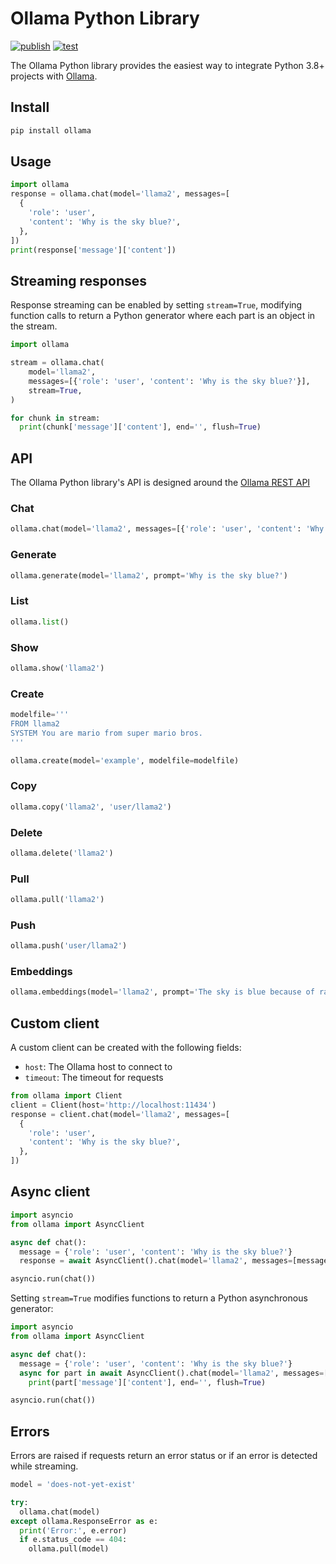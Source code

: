 # Ollama Python Library

[![publish](https://github.com/ollama/ollama-python/actions/workflows/publish.yaml/badge.svg?branch=main)](https://github.com/ollama/ollama-python/actions/workflows/publish.yaml)
[![test](https://github.com/ollama/ollama-python/actions/workflows/test.yaml/badge.svg)](https://github.com/ollama/ollama-python/actions/workflows/test.yaml)

The Ollama Python library provides the easiest way to integrate Python 3.8+ projects with [Ollama](https://github.com/jmorganca/ollama).

## Install

```sh
pip install ollama
```

## Usage

```python
import ollama
response = ollama.chat(model='llama2', messages=[
  {
    'role': 'user',
    'content': 'Why is the sky blue?',
  },
])
print(response['message']['content'])
```

## Streaming responses

Response streaming can be enabled by setting `stream=True`, modifying function calls to return a Python generator where each part is an object in the stream.

```python
import ollama

stream = ollama.chat(
    model='llama2',
    messages=[{'role': 'user', 'content': 'Why is the sky blue?'}],
    stream=True,
)

for chunk in stream:
  print(chunk['message']['content'], end='', flush=True)
```

## API

The Ollama Python library's API is designed around the [Ollama REST API](https://github.com/jmorganca/ollama/blob/main/docs/api.md)

### Chat

```python
ollama.chat(model='llama2', messages=[{'role': 'user', 'content': 'Why is the sky blue?'}])
```

### Generate

```python
ollama.generate(model='llama2', prompt='Why is the sky blue?')
```

### List

```python
ollama.list()
```

### Show

```python
ollama.show('llama2')
```

### Create

```python
modelfile='''
FROM llama2
SYSTEM You are mario from super mario bros.
'''

ollama.create(model='example', modelfile=modelfile)
```

### Copy

```python
ollama.copy('llama2', 'user/llama2')
```

### Delete

```python
ollama.delete('llama2')
```

### Pull

```python
ollama.pull('llama2')
```

### Push

```python
ollama.push('user/llama2')
```

### Embeddings

```python
ollama.embeddings(model='llama2', prompt='The sky is blue because of rayleigh scattering')
```

## Custom client

A custom client can be created with the following fields:

- `host`: The Ollama host to connect to
- `timeout`: The timeout for requests

```python
from ollama import Client
client = Client(host='http://localhost:11434')
response = client.chat(model='llama2', messages=[
  {
    'role': 'user',
    'content': 'Why is the sky blue?',
  },
])
```

## Async client

```python
import asyncio
from ollama import AsyncClient

async def chat():
  message = {'role': 'user', 'content': 'Why is the sky blue?'}
  response = await AsyncClient().chat(model='llama2', messages=[message])

asyncio.run(chat())
```

Setting `stream=True` modifies functions to return a Python asynchronous generator:

```python
import asyncio
from ollama import AsyncClient

async def chat():
  message = {'role': 'user', 'content': 'Why is the sky blue?'}
  async for part in await AsyncClient().chat(model='llama2', messages=[message], stream=True):
    print(part['message']['content'], end='', flush=True)

asyncio.run(chat())
```

## Errors

Errors are raised if requests return an error status or if an error is detected while streaming.

```python
model = 'does-not-yet-exist'

try:
  ollama.chat(model)
except ollama.ResponseError as e:
  print('Error:', e.error)
  if e.status_code == 404:
    ollama.pull(model)
```
